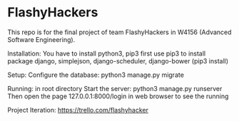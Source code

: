 # FlashyHackers

This repo is for the final project of team FlashyHackers in W4156 (Advanced Software Engineering).

Installation:
    You have to install python3, pip3 first
    use pip3 to install package django, simplejson, django-scheduler, django-bower (pip3 install)

Setup:
    Configure the database: python3 manage.py migrate

Running:
    in root directory
    Start the server: python3 manage.py runserver
    Then open the page 127.0.0.1:8000/login in web browser to see the running
    
Project Iteration:
https://trello.com/flashyhacker
